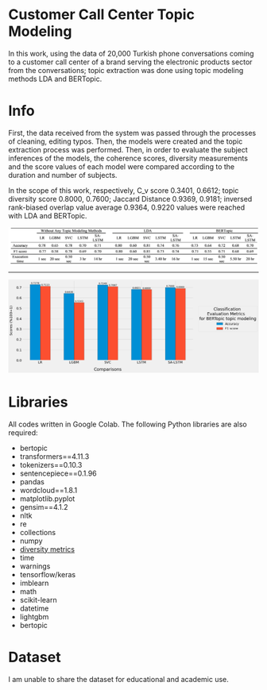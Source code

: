 # Customer Call Center Topic Modeling
In this work, using the data of 20,000 Turkish phone conversations coming to a customer call center of a brand serving the electronic products sector from the conversations; topic extraction was done using topic modeling methods LDA and BERTopic.

# Info
First, the data received from the system was passed through the processes of cleaning, editing typos. Then, the models were created and the topic extraction process was performed. Then, in order to evaluate the subject inferences of the models, the coherence scores, diversity measurements and the score values of each model were compared according to the duration and number of subjects.

In the scope of this work, respectively, C_v score 0.3401, 0.6612; topic diversity score 0.8000, 0.7600; Jaccard Distance 0.9369, 0.9181; inversed rank-biased overlap value average 0.9364, 0.9220 values were reached with LDA and BERTopic.

![classifier evaluation](eva0.png)
___
![topic modeling evaluation](eva1.png)

# Libraries
All codes written in Google Colab. The following Python libraries are also required:

- bertopic
- transformers==4.11.3
- tokenizers==0.10.3
- sentencepiece==0.1.96
- pandas
- wordcloud==1.8.1
- matplotlib.pyplot
- gensim==4.1.2
- nltk
- re
- collections
- numpy
- [diversity metrics](https://github.com/silviatti/topic-model-diversity)
- time
- warnings
- tensorflow/keras
- imblearn
- math
- scikit-learn
- datetime
- lightgbm
- bertopic

# Dataset
I am unable to share the dataset for educational and academic use.
